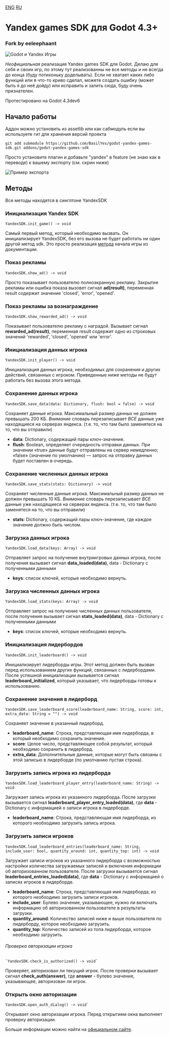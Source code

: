 [ENG](./README.en.md) [RU](./README.md)

# Yandex games SDK для Godot 4.3+

### Fork by eeleephaant

![Godot и Yandex Игры](https://user-images.githubusercontent.com/101056496/266880767-a4c872d1-180d-4424-b9f8-dfedc2731c51.png "Godot и Yandex Игры")

*Неофициальная* реализация Yandex games SDK для Godot.
Делаю для себя и своих игр, по этому тут реализованны не все методы и не всегда до конца (буду потихоньку доделывать).
Если не хватает каких либо функций или я что-то криво сделал, можете создать ошибку (может быть я до неё дойду) или исправить и залить сюда, буду очень признателен.

Протестировано на Godot 4.3dev6

## Начало работы

Аддон можно установить из assetlib или как сабмодуль если вы используете гит для хранения версий проекта

```
git add submodule https://github.com/BasilYes/godot-yandex-games-sdk.git addons/godot-yandex-games-sdk
```

Просто установите плагин и добавьте "yandex" в feature (не знаю как в переводе) к вашему экспорту (см. скрин ниже)

![Пример экспорта](https://user-images.githubusercontent.com/101056496/266880786-4838d959-b1b3-4bd3-baf3-ebdc79a511f3.png "пример экспорта")

## Методы

Все методы находятся в синглтоне YandexSDK

### Инициализация Yandex SDK

```gdscript
YandexSDK.init_game() -> void
```

Самый первый метод, который необходимо вызвать. Он инициализирует YandexSDK, без его вызова не будет работать ни один другой метод sdk. Это просто реализация [метода](https://yandex.ru/dev/games/doc/ru/sdk/sdk-gameready) начала игры из документации.

### Показ рекламы

```gdscript
YandexSDK.show_ad() -> void
```

Просто показывает пользователю полноэкранную рекламу. Закрытие рекламы или ошибка показа вызовет сигнал **ad(result)**, переменная result содержит значение 'closed', 'error', 'opened'.

### Показ рекламы за вознаграждение

```gdscript
YandexSDK.show_rewarded_ad() -> void
```

Показывает пользователю рекламу с наградой. Вызывает сигнал **rewarded_ad(result)**, переменная result содержит одно из строковых значений 'rewarded', 'closed', 'opened' или 'error'.

### Инициализация данных игрока

```gdscript
YandexSDK.init_player() -> void
```

Инициализация данных игрока, необходимых для сохранения и других действий, связанных с игроком. Приведенные ниже методы не будут работать без вызова этого метода.

### Сохранение данных игрока

```gdscript
YandexSDK.save_data(data: Dictionary, flush: bool = false) -> void
```

Сохраняет данные игрока. Максимальный размер данных не должен превышать 200 KБ. *Внимание* словарь перезаписывает *ВСЕ* данные уже находящиеся на серверах яндекса. (т.е. то, что там было заменятеся на то, что вы отправили)

* **data**: Dictionary, содержащий пары ключ-значение.
* **flush**: Boolean, определяет очередность отправки данных. При значении «true» данные будут отправлены на сервер немедленно; «false» (значение по умолчанию) — запрос на отправку данных будет поставлен в очередь.

### Сохранение численных данных игрока

```gdscript
YandexSDK.save_stats(stats: Dictionary) -> void
```

Сохраняет численные данные игрока. Максимальный размер данных не должен превышать 10 КБ. *Внимание* словарь перезаписывает *ВСЕ* данные уже находящиеся на серверах яндекса. (т.е. то, что там было заменятеся на то, что вы отправили)

* **stats**: Dictionary, содержащий пары ключ-значение, где каждое значение должно быть числом.

### Загрузка данных игрока

```gdscript
YandexSDK.load_data(keys: Array) -> void
```

Отправляет запрос на получение внутриигровых данных игрока, после получения вызывает сигнал **data_loaded(data)**, data - Dictionary с полученными данными

* **keys**: список ключей, которые необходимо вернуть.

### Загрузка численных данных игрока

```gdscript
YandexSDK.load_stats(keys: Array) -> void
```

Отправляет запрос на получение численных данных пользователя, после получения вызывает сигнал **stats_loaded(data)**, data - Dictionary с полученными данными

* **keys**: список ключей, которые необходимо вернуть.

### Инициализация лидербордов

```gdscript
YandexSDK.init_leaderboard() -> void
```

Инициализирует лидерборды игры. Этот метод должен быть вызван перед использованием других функций, связанных с лидербордами. После успешной инициализации вызывается сигнал **leaderboard_initialized**, который указывает, что лидерборды готовы к использованию.

### Сохранение значения в лидерборд

```gdscript
YandexSDK.save_leaderboard_score(leaderboard_name: String, score: int, extra_data: String = "") -> void
```

Сохраняет значение в указанный лидерборд.

- **leaderboard_name**: Строка, представляющая имя лидерборда, в который необходимо сохранить значение.
- **score**: Целое число, представляющее собой результат, который необходимо сохранить в лидерборд.
- **extra_data**: Дополнительные данные, которые могут быть связаны с этой записью в лидерборде (по умолчанию пустая строка).

### Загрузить запись игрока из лидерборда

```gdscript
YandexSDK.load_leaderboard_player_entry(leaderboard_name: String) -> void
```

Загружает запись игрока из указанного лидерборда. После загрузки вызывается сигнал **leaderboard_player_entry_loaded(data)**, где **data** - Dictionary с информацией о записи игрока в лидерборде.

- **leaderboard_name**: Строка, представляющая имя лидерборда, из которого необходимо загрузить запись игрока.

### Загрузить записи игроков

```gdscript
YandexSDK.load_leaderboard_entries(leaderboard_name: String, include_user: bool, quantity_around: int, quantity_top: int) -> void
```

Загружает записи игроков из указанного лидерборда с возможностью настройки количества загружаемых записей и включения информации об авторизованном пользователе. После загрузки вызывается сигнал **leaderboard_entries_loaded(data)**, где **data** - Dictionary с информацией о записях игроков в лидерборде.

- **leaderboard_name**: Строка, представляющая имя лидерборда, из которого необходимо загрузить записи игроков.
- **include_user**: Булево значение, указывающее, нужно ли включать информацию об авторизованном пользователе в результаты загрузки.
- **quantity_around**: Количество записей ниже и выше пользователя по лидерборду, которое необходимо загрузить.
- **quantity_top**: Количество записей из топа лидерборда, которое необходимо загрузить.

###### Проверка авторизации игрока

```gdscript
`YandexSDK.check_is_authorized() -> void`
```

Проверяет, авторизован ли текущий игрок. После проверки вызывает сигнал **check_auth(answer)**, где **answer** - булево значение, указывающее, авторизован ли игрок.

### Открыть окно авторизации

```gdscript
YandexSDK.open_auth_dialog() -> void`
```

Открывает окно авторизации игрока. Перед открытием окна выполняет проверку авторизации.

Больше информации можно найти на [официальном сайте](https://yandex.ru/dev/games/doc/en/sdk/sdk-player).
